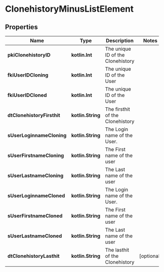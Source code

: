 
# ClonehistoryMinusListElement

## Properties
Name | Type | Description | Notes
------------ | ------------- | ------------- | -------------
**pkiClonehistoryID** | **kotlin.Int** | The unique ID of the Clonehistory | 
**fkiUserIDCloning** | **kotlin.Int** | The unique ID of the User | 
**fkiUserIDCloned** | **kotlin.Int** | The unique ID of the User | 
**dtClonehistoryFirsthit** | **kotlin.String** | The firsthit of the Clonehistory | 
**sUserLoginnameCloning** | **kotlin.String** | The Login name of the User. | 
**sUserFirstnameCloning** | **kotlin.String** | The First name of the user | 
**sUserLastnameCloning** | **kotlin.String** | The Last name of the user | 
**sUserLoginnameCloned** | **kotlin.String** | The Login name of the User. | 
**sUserFirstnameCloned** | **kotlin.String** | The First name of the user | 
**sUserLastnameCloned** | **kotlin.String** | The Last name of the user | 
**dtClonehistoryLasthit** | **kotlin.String** | The lasthit of the Clonehistory |  [optional]



